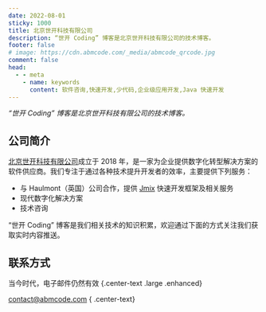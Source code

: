 ```yaml
---
date: 2022-08-01
sticky: 1000
title: 北京世开科技有限公司
description: “世开 Coding” 博客是北京世开科技有限公司的技术博客。
footer: false
# image: https://cdn.abmcode.com/_media/abmcode_qrcode.jpg
comment: false
head:
  - - meta
    - name: keywords
      content: 软件咨询,快速开发,少代码,企业级应用开发,Java 快速开发
---
```


_“世开 Coding” 博客是北京世开科技有限公司的技术博客。_
<!-- more -->

## 公司简介

<a style="color: var(--theme-color)" href="https://www.abmcode.com" target="_blank" >北京世开科技有限公司</a>成立于 2018 年，是一家为企业提供数字化转型解决方案的软件供应商。我们专注于通过各种技术提升开发者的效率，主要提供下列服务：

- 与 Haulmont（英国）公司合作，提供 [Jmix](https://www.jmix.cn) 快速开发框架及相关服务
- 现代数字化解决方案
- 技术咨询

<p style="color: var(--theme-color)">“世开 Coding” 博客是我们相关技术的知识积累，欢迎通过下面的方式关注我们获取实时内容推送。</p>

## 联系方式

当今时代，电子邮件仍然有效 {.center-text .large .enhanced}

<a href="mailto:contact@abmcode.com?subject=商业合作&cc=hanbing.yin@abmcode.com">contact@abmcode.com</a> { .center-text}

